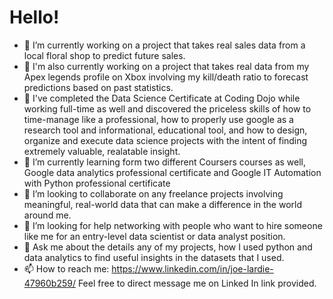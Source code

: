 # **Hello!**
- 🔭 I’m currently working on a project that takes real sales data from a local floral shop to predict future sales.
- 🔭 I'm also currently working on a project that takes real data from my Apex legends profile on Xbox involving my kill/death ratio to forecast predictions based on past statistics.
- 🌱 I've completed the Data Science Certificate at Coding Dojo while working full-time as well and discovered the priceless skills of how to time-manage like a professional, how to properly use google as a research tool and informational, educational tool, and how to design, organize and execute data science projects with the intent of finding extremely valuable, realatable insight.
- 🌱 I’m currently learning form two different Coursers courses as well, Google data analytics professional certificate and Google IT Automation with Python professional certificate
- 👯 I’m looking to collaborate on any freelance projects involving meaningful, real-world data that can make a difference in the world around me.
- 🤔 I’m looking for help networking with people who want to hire someone like me for an entry-level data scientist or data analyst position.
- 💬 Ask me about the details any of my projects, how I used python and data analytics to find useful insights in the datasets that I used.
- 📫 How to reach me: https://www.linkedin.com/in/joe-lardie-47960b259/  Feel free to direct message me on Linked In link provided.
